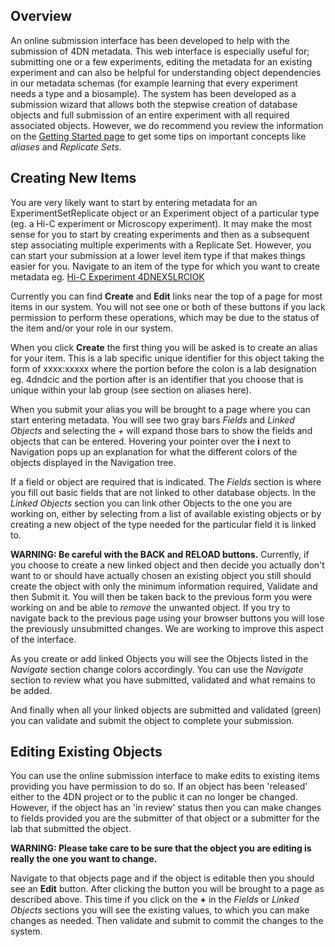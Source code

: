 ## Overview

An online submission interface has been developed to help with the submission of 4DN metadata.  This web interface is especially useful for; submitting one or a few experiments, editing the metadata for an existing experiment and can also be helpful for understanding object dependencies in our metadata schemas (for example learning that every experiment needs a type and a biosample).  The system has been developed as a submission wizard that allows both the stepwise creation of database objects and full submission of an entire experiment with all required associated objects.  However, we do recommend you review the information on the [Getting Started page](/help/getting-started) to get some tips on important concepts like *aliases* and *Replicate Sets*.

## Creating New Items

You are very likely want to start by entering metadata for an ExperimentSetReplicate object or an Experiment object of a particular type (eg. a Hi-C experiment or Microscopy experiment).  It may make the most sense for you to start by creating experiments and then as a subsequent step associating multiple experiments with a Replicate Set.  However, you can start your submission at a lower level item type if that makes things easier for you.
Navigate to an item of the type for which you want to create metadata eg. [Hi-C Experiment 4DNEX5LRCIOK](https://testportal.4dnucleome.org/experiments-hi-c/4DNEX5LRCIOK/)

Currently you can find **Create** and **Edit** links near the top of a page for most items in our system.  You will not see one or both of these buttons if you lack permission to perform these operations, which may be due to the status of the item and/or your role in our system.

When you click **Create** the first thing you will be asked is to create an alias for your item.  This is a lab specific unique identifier for this object taking the form of xxxx:xxxxx where the portion before the colon is a lab designation eg. 4dndcic and the portion after is an identifier that you choose that is unique within your lab group (see section on aliases here).

When you submit your alias you will be brought to a page where you can start entering metadata.  You will see two gray bars *Fields* and *Linked Objects* and selecting the *+* will expand those bars to show the fields and objects that can be entered.  Hovering your pointer over the **i** next to Navigation pops up an explanation for what the different colors of the objects displayed in the Navigation tree.

If a field or object are required that is indicated.  The *Fields* section is where you fill out basic fields that are not linked to other database objects.  In the *Linked Objects* section you can link other Objects to the one you are working on, either by selecting from a list of available existing objects or by creating a new object of the type needed for the particular field it is linked to.

**WARNING: Be careful with the BACK and RELOAD buttons.** Currently, if you choose to create a new linked object and then decide you actually don't want to or should have actually chosen an existing object you still should create the object with only the minimum information required, Validate and then Submit it.  You will then be taken back to the previous form you were working on and be able to *remove* the unwanted object.  If you try to navigate back to the previous page using your browser buttons you will lose the previously unsubmitted changes.  We are working to improve this aspect of the interface.

As you create or add linked Objects you will see the Objects listed in the *Navigate* section change colors accordingly.  You can use the *Navigate* section to review what you have submitted, validated and what remains to be added.

And finally when all your linked objects are submitted and validated (green) you can validate and submit the object to complete your submission.

## Editing Existing Objects

You can use the online submission interface to make edits to existing items providing you have permission to do so.  If an object has been 'released' either to the 4DN project or to the public it can no longer be changed.  However, if the object has an 'in review' status then you can make changes to fields provided you are the submitter of that object or a submitter for the lab that submitted the object.

**WARNING: Please take care to be sure that the object you are editing is really the one you want to change.**

Navigate to that objects page and if the object is editable then you should see an **Edit** button.  After clicking the button you will be brought to a page as described above.  This time if you click on the **+** in the *Fields* or *Linked Objects* sections you will see the existing values, to which you can make changes as needed.  Then validate and submit to commit the changes to the system.
